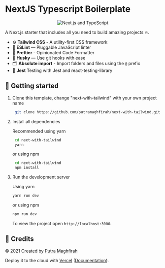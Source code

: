 # NextJS Typescript Boilerplate

<p align="center">
  <img src="https://user-images.githubusercontent.com/26466516/107675802-36216b80-6c77-11eb-8db1-4d3407dc53d9.png" alt="Next.js and TypeScript">
</p>

A Next.js starter that includes all you need to build amazing projects 🔥.

- ⚙️ **Tailwind CSS** - A utility-first CSS framework
- 📏 **ESLint** — Pluggable JavaScript linter
- 💖 **Prettier** - Opinionated Code Formatter
- 🐶 **Husky** — Use git hooks with ease
- 🗂 **Absolute import** - Import folders and files using the `@` prefix
- 🧪 **Jest** Testing with Jest and react-testing-library

## 🚀 Getting started

1. Clone this template, change "next-with-tailwind" with your own project name <br />

   ```bash
    git clone https://github.com/putramaghfirah/next-with-tailwind.git "next-with-tailwind"
   ```

2. Install all dependencies <br />

   Recommended using yarn

   ```bash
    cd next-with-tailwind
    yarn
   ```

   or using npm

   ```bash
    cd next-with-tailwind
    npm install
   ```

3. Run the development server <br />
   
   Using yarn 
    ```bash
    yarn run dev
    ```

   or using npm
    ```bash
    npm run dev
    ```

    To view the project open `http://localhost:3000`.

## 📝 Credits

&copy; 2021 Created by [Putra Maghfirah](https://github.com/putramaghfirah)


Deploy it to the cloud with [Vercel](https://vercel.com/new?utm_source=github&utm_medium=readme&utm_campaign=next-example) ([Documentation](https://nextjs.org/docs/deployment)).
